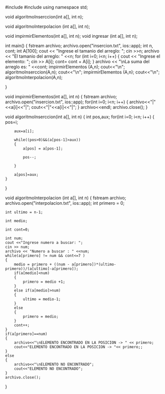 #include <iostream>
#include <fstream>
using namespace std;

void algoritmoInserccion(int a[], int n);

void algoritmoInterpolacion (int a[], int n);

void impirmirElementos(int a[], int n);
void ingresar (int a[], int n);

int main()
{
    fstream archivo;
    archivo.open("insercion.txt", ios::app);
    int n, cont;
    int A[100];
    cout << "Ingrese el tamanio del arreglo: ";
    cin >>n;
    archivo << "El tamanio del arreglo: " <<n;
    for (int i=0;  i<n; i++)
    {
      cout << "Ingrese el elemento: ";
      cin >> A[i];
      cont= cont + A[i];
    }
    archivo << "\nLa suma del arreglo es: " <<cont;
    impirmirElementos (A,n);
    cout<<"\n";
    algoritmoInserccion(A,n);
    cout<<"\n";
    impirmirElementos (A,n);
    cout<<"\n";
    algoritmoInterpolacion(A,n);


}


void impirmirElementos(int a[], int n)
{
    fstream archivo;
    archivo.open("insercion.txt", ios::app);
    for(int i=0; i<n; i++)
    {
        archivo<<"|"<<a[i]<<"|";
        cout<<"|"<<a[i]<<"|";
    }
    archivo<<endl;
    archivo.close();
}


void algoritmoInserccion(int a[], int n)
{
    int pos,aux;
    for(int i=0; i<n; i++)
    {
        pos=i;

        aux=a[i];

        while((pos>0)&&(a[pos-1]>aux))
        {
            a[pos] = a[pos-1];

            pos--;

        }

        a[pos]=aux;
    }


}


void algoritmoInterpolacion (int a[], int n)
{
    fstream archivo;
    archivo.open("interpolacion.txt", ios::app);
    int primero = 0;

    int ultimo = n-1;

    int medio;

    int cont=0;

    int num;
    cout <<"Ingrese numero a buscar: ";
    cin >> num;
    archivo << "Numero a buscar : " <<num;
    while(a[primero] != num && cont<=7 )
    {
        medio = primero + ((num - a[primero])*(ultimo-primero))/(a[ultimo]-a[primero]);
        if(a[medio]<num)
        {
            primero = medio +1;
        }
        else if(a[medio]>num)
        {
            ultimo = medio-1;
        }
        else
        {
            primero = medio;
        }
        cont++;
    }
    if(a[primero]==num)
    {
        archivo<<"\nELEMENTO ENCONTRADO EN LA POSICION -> " << primero;
        cout<<"ELEMENTO ENCONTRADO EN LA POSICION -> "<< primero;;
    }
    else
    {
        archivo<<"\nELEMENTO NO ENCONTRADO";
        cout<<"ELEMENTO NO ENCONTRADO";
    }
    archivo.close();
}